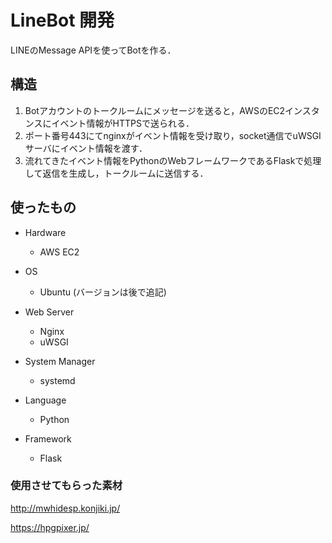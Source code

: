# LineBot 開発

LINEのMessage APIを使ってBotを作る．

## 構造

1. Botアカウントのトークルームにメッセージを送ると，AWSのEC2インスタンスにイベント情報がHTTPSで送られる．
2. ポート番号443にてnginxがイベント情報を受け取り，socket通信でuWSGIサーバにイベント情報を渡す．
3. 流れてきたイベント情報をPythonのWebフレームワークであるFlaskで処理して返信を生成し，トークルームに送信する．

## 使ったもの

- Hardware
  - AWS EC2
- OS
  - Ubuntu (バージョンは後で追記)
- Web Server
  - Nginx
  - uWSGI

- System Manager

  - systemd

- Language

  - Python

- Framework

  - Flask




### 使用させてもらった素材

http://mwhidesp.konjiki.jp/

https://hpgpixer.jp/